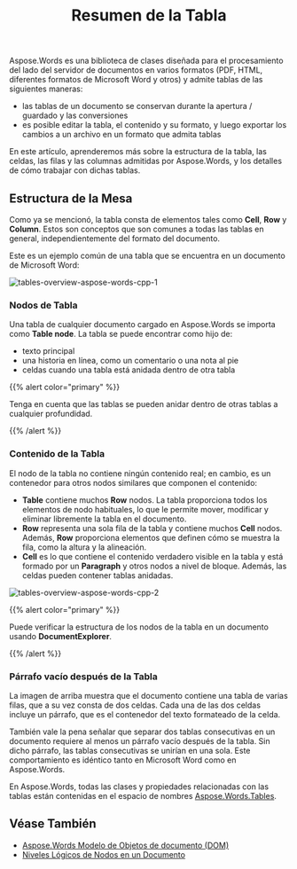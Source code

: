 ﻿---
title: Resumen de la Tabla
second_title: Aspose.Words para C++
articleTitle: Resumen de la Tabla
linktitle: Resumen de la Tabla
description: "Trabaje con tablas y sus componentes, como celdas, filas, columnas en Aspose.Words para C++. Cómo trabajar con tablas en C++."
type: docs
weight: 10
url: /es/cpp/table-overview/
---

Aspose.Words es una biblioteca de clases diseñada para el procesamiento del lado del servidor de documentos en varios formatos (PDF, HTML, diferentes formatos de Microsoft Word y otros) y admite tablas de las siguientes maneras:

* las tablas de un documento se conservan durante la apertura / guardado y las conversiones
* es posible editar la tabla, el contenido y su formato, y luego exportar los cambios a un archivo en un formato que admita tablas

En este artículo, aprenderemos más sobre la estructura de la tabla, las celdas, las filas y las columnas admitidas por Aspose.Words, y los detalles de cómo trabajar con dichas tablas.

## Estructura de la Mesa

Como ya se mencionó, la tabla consta de elementos tales como **Cell**, **Row** y **Column**. Estos son conceptos que son comunes a todas las tablas en general, independientemente del formato del documento.

Este es un ejemplo común de una tabla que se encuentra en un documento de Microsoft Word:

![tables-overview-aspose-words-cpp-1](tables-overview-1.png)

### Nodos de Tabla

Una tabla de cualquier documento cargado en Aspose.Words se importa como **Table node**. La tabla se puede encontrar como hijo de:

- texto principal
- una historia en línea, como un comentario o una nota al pie
- celdas cuando una tabla está anidada dentro de otra tabla

{{% alert color="primary" %}}

Tenga en cuenta que las tablas se pueden anidar dentro de otras tablas a cualquier profundidad.

{{% /alert %}}

### Contenido de la Tabla

El nodo de la tabla no contiene ningún contenido real; en cambio, es un contenedor para otros nodos similares que componen el contenido:

- **Table** contiene muchos **Row** nodos. La tabla proporciona todos los elementos de nodo habituales, lo que le permite mover, modificar y eliminar libremente la tabla en el documento.
- **Row** representa una sola fila de la tabla y contiene muchos **Cell** nodos. Además, **Row** proporciona elementos que definen cómo se muestra la fila, como la altura y la alineación.
- **Cell** es lo que contiene el contenido verdadero visible en la tabla y está formado por un **Paragraph** y otros nodos a nivel de bloque. Además, las celdas pueden contener tablas anidadas.

![tables-overview-aspose-words-cpp-2](tables-overview-2.png)

{{% alert color="primary" %}}

Puede verificar la estructura de los nodos de la tabla en un documento usando **DocumentExplorer**.

{{% /alert %}}

### Párrafo vacío después de la Tabla

La imagen de arriba muestra que el documento contiene una tabla de varias filas, que a su vez consta de dos celdas. Cada una de las dos celdas incluye un párrafo, que es el contenedor del texto formateado de la celda.

También vale la pena señalar que separar dos tablas consecutivas en un documento requiere al menos un párrafo vacío después de la tabla. Sin dicho párrafo, las tablas consecutivas se unirían en una sola. Este comportamiento es idéntico tanto en Microsoft Word como en Aspose.Words.

En Aspose.Words, todas las clases y propiedades relacionadas con las tablas están contenidas en el espacio de nombres [Aspose.Words.Tables](https://reference.aspose.com/words/cpp/aspose.words.tables/).

## Véase También

* [Aspose.Words Modelo de Objetos de documento (DOM)](/words/cpp/aspose-words-document-object-model/)
* [Niveles Lógicos de Nodos en un Documento](/words/cpp/logical-levels-of-nodes-in-a-document/)